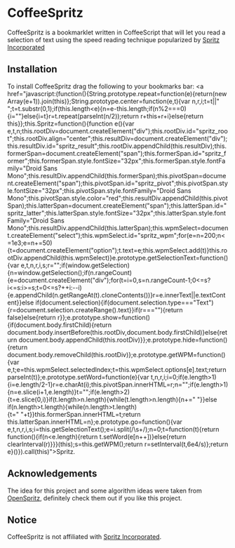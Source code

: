# CoffeeSpritz

CoffeeSpritz is a bookmarklet written in CoffeeScript that will let you read a selection of text using the speed reading technique popularized by [Spritz Incorporated](http://www.spritzinc.com/)

## Installation

To install CoffeeSpritz drag the following to your bookmarks bar: <a href="javascript:(function(){String.prototype.repeat=function(e){return(new Array(e+1)).join(this)};String.prototype.center=function(e,t){var n,r,i;t=t||" ";t=t.substr(0,1);if(this.length<e){n=e-this.length;if(n%2===0){i=""}else{i=t}r=t.repeat(parseInt(n/2));return r+this+r+i}else{return this}};this.Spritz=function(){function e(){var e,t,n;this.rootDiv=document.createElement("div");this.rootDiv.id="spritz_root";this.rootDiv.align="center";this.resultDiv=document.createElement("div");this.resultDiv.id="spritz_result";this.rootDiv.appendChild(this.resultDiv);this.formerSpan=document.createElement("span");this.formerSpan.id="spritz_former";this.formerSpan.style.fontSize="32px";this.formerSpan.style.fontFamily="Droid Sans Mono";this.resultDiv.appendChild(this.formerSpan);this.pivotSpan=document.createElement("span");this.pivotSpan.id="spritz_pivot";this.pivotSpan.style.fontSize="32px";this.pivotSpan.style.fontFamily="Droid Sans Mono";this.pivotSpan.style.color="red";this.resultDiv.appendChild(this.pivotSpan);this.latterSpan=document.createElement("span");this.latterSpan.id="spritz_latter";this.latterSpan.style.fontSize="32px";this.latterSpan.style.fontFamily="Droid Sans Mono";this.resultDiv.appendChild(this.latterSpan);this.wpmSelect=document.createElement("select");this.wpmSelect.id="spritz_wpm";for(e=n=200;n<=1e3;e=n+=50){t=document.createElement("option");t.text=e;this.wpmSelect.add(t)}this.rootDiv.appendChild(this.wpmSelect)}e.prototype.getSelectionText=function(){var e,t,n,r,i,s;r="";if(window.getSelection){n=window.getSelection();if(n.rangeCount){e=document.createElement("div");for(t=i=0,s=n.rangeCount-1;0<=s?i<=s:i>=s;t=0<=s?++i:--i){e.appendChild(n.getRangeAt(t).cloneContents())}r=e.innerText||e.textContent}}else if(document.selection){if(document.selection.type==="Text"){r=document.selection.createRange().text}}if(r===""){return false}else{return r}};e.prototype.show=function(){if(document.body.firstChild){return document.body.insertBefore(this.rootDiv,document.body.firstChild)}else{return document.body.appendChild(this.rootDiv)}};e.prototype.hide=function(){return document.body.removeChild(this.rootDiv)};e.prototype.getWPM=function(){var e,t;e=this.wpmSelect.selectedIndex;t=this.wpmSelect.options[e].text;return parseInt(t)};e.prototype.setWord=function(e){var t,n,r,i;i=0;if(e.length>1){i=e.length/2-1}r=e.charAt(i);this.pivotSpan.innerHTML=r;n="";if(e.length>1){n=e.slice(i+1,e.length)}t="";if(e.length>2){t=e.slice(0,i)}if(t.length>n.length){while(t.length>n.length){n+=" "}}else if(n.length>t.length){while(n.length>t.length){t=" "+t}}this.formerSpan.innerHTML=t;return this.latterSpan.innerHTML=n};e.prototype.go=function(){var e,t,n,r,i,s;i=this.getSelectionText();e=i.split(/\s+/);n=0;t=function(t){return function(){if(n<e.length){return t.setWord(e[n++])}else{return clearInterval(r)}}}(this);s=this.getWPM();return r=setInterval(t,6e4/s)};return e}()}).call(this)">Spritz</a>.

## Acknowledgements

The idea for this project and some algorithm ideas were taken from [OpenSpritz](https://github.com/Miserlou/OpenSpritz), definitely check them out if you like this project.

## Notice

CoffeeSpritz is not affiliated with [Spritz Incorporated](http://www.spritzinc.com/).
